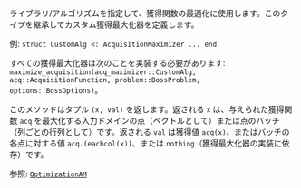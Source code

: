 ライブラリ/アルゴリズムを指定して、獲得関数の最適化に使用します。このタイプを継承してカスタム獲得最大化器を定義します。

例: `struct CustomAlg <: AcquisitionMaximizer ... end`

すべての獲得最大化器は次のことを実装する必要があります: `maximize_acquisition(acq_maximizer::CustomAlg, acq::AcquisitionFunction, problem::BossProblem, options::BossOptions)`。

このメソッドはタプル `(x, val)` を返します。返される `x` は、与えられた獲得関数 `acq` を最大化する入力ドメインの点（ベクトルとして）または点のバッチ（列ごとの行列として）です。返される `val` は獲得値 `acq(x)`、またはバッチの各点に対する値 `acq.(eachcol(x))`、または `nothing`（獲得最大化器の実装に依存）です。

参照: [`OptimizationAM`](@ref)
